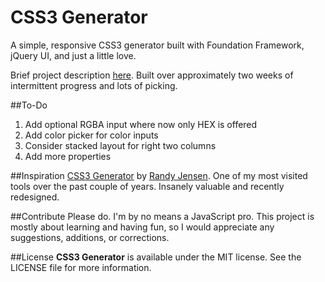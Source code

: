 CSS3 Generator
=======

A simple, responsive CSS3 generator built with Foundation Framework, jQuery UI, and just a little love.

Brief project description [here](http://jerstew.github.io/css3gen/about.html "project page"). Built over approximately two weeks of intermittent progress and lots of picking.

##To-Do
1. Add optional RGBA input where now only HEX is offered
2. Add color picker for color inputs
3. Consider stacked layout for right two columns
4. Add more properties

##Inspiration
[CSS3 Generator](http://css3generator.com/) by [Randy Jensen](http://www.randyjensen.com/). One of my most visited tools over the past couple of years. Insanely valuable and recently redesigned.

##Contribute
Please do. I'm by no means a JavaScript pro. This project is mostly about learning and having fun, so I would appreciate any suggestions, additions, or corrections.

##License
**CSS3 Generator** is available under the MIT license. See the LICENSE file for more information.
